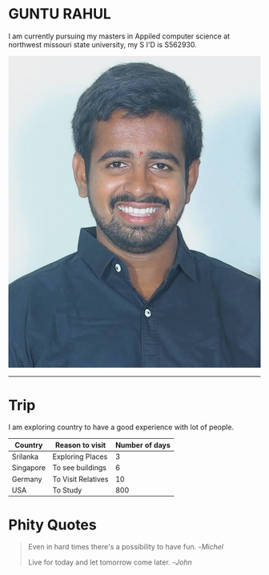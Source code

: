 # GUNTU RAHUL
I am currently pursuing my masters in Appiled computer science at northwest missouri state university, my S I'D is S562930.

![Aboutme](/IMG_20210728_130852.jpg)

---

# Trip
I am exploring country to have a good experience with lot of people.

|  **Country**  |  **Reason to visit**  |  **Number of days**  |
|---------------|-----------------------|----------------------|
|  Srilanka     |  Exploring Places     |  3                   |
|  Singapore    |  To see buildings     |  6                   |
|  Germany      |  To Visit Relatives   |  10                  |
|  USA          |  To Study             |  800                 |

# Phity Quotes

> Even in hard times there's a possibility to have fun. -_Michel_
>
> Live for today and let tomorrow come later. -_John_

